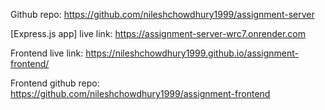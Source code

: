 Github repo: https://github.com/nileshchowdhury1999/assignment-server

[Express.js app] live link: https://assignment-server-wrc7.onrender.com

Frontend live link: https://nileshchowdhury1999.github.io/assignment-frontend/

Frontend github repo: https://github.com/nileshchowdhury1999/assignment-frontend
